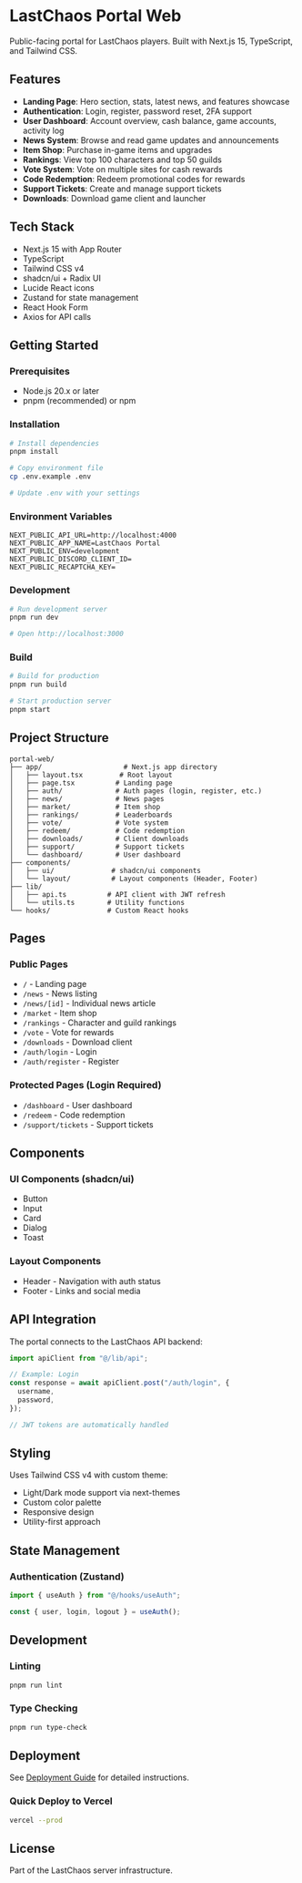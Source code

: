 # LastChaos Portal Web

Public-facing portal for LastChaos players. Built with Next.js 15, TypeScript, and Tailwind CSS.

## Features

- **Landing Page**: Hero section, stats, latest news, and features showcase
- **Authentication**: Login, register, password reset, 2FA support
- **User Dashboard**: Account overview, cash balance, game accounts, activity log
- **News System**: Browse and read game updates and announcements
- **Item Shop**: Purchase in-game items and upgrades
- **Rankings**: View top 100 characters and top 50 guilds
- **Vote System**: Vote on multiple sites for cash rewards
- **Code Redemption**: Redeem promotional codes for rewards
- **Support Tickets**: Create and manage support tickets
- **Downloads**: Download game client and launcher

## Tech Stack

- Next.js 15 with App Router
- TypeScript
- Tailwind CSS v4
- shadcn/ui + Radix UI
- Lucide React icons
- Zustand for state management
- React Hook Form
- Axios for API calls

## Getting Started

### Prerequisites

- Node.js 20.x or later
- pnpm (recommended) or npm

### Installation

```bash
# Install dependencies
pnpm install

# Copy environment file
cp .env.example .env

# Update .env with your settings
```

### Environment Variables

```env
NEXT_PUBLIC_API_URL=http://localhost:4000
NEXT_PUBLIC_APP_NAME=LastChaos Portal
NEXT_PUBLIC_ENV=development
NEXT_PUBLIC_DISCORD_CLIENT_ID=
NEXT_PUBLIC_RECAPTCHA_KEY=
```

### Development

```bash
# Run development server
pnpm run dev

# Open http://localhost:3000
```

### Build

```bash
# Build for production
pnpm run build

# Start production server
pnpm start
```

## Project Structure

```
portal-web/
├── app/                    # Next.js app directory
│   ├── layout.tsx         # Root layout
│   ├── page.tsx          # Landing page
│   ├── auth/             # Auth pages (login, register, etc.)
│   ├── news/             # News pages
│   ├── market/           # Item shop
│   ├── rankings/         # Leaderboards
│   ├── vote/             # Vote system
│   ├── redeem/           # Code redemption
│   ├── downloads/        # Client downloads
│   ├── support/          # Support tickets
│   └── dashboard/        # User dashboard
├── components/
│   ├── ui/              # shadcn/ui components
│   └── layout/          # Layout components (Header, Footer)
├── lib/
│   ├── api.ts          # API client with JWT refresh
│   └── utils.ts        # Utility functions
└── hooks/              # Custom React hooks
```

## Pages

### Public Pages
- `/` - Landing page
- `/news` - News listing
- `/news/[id]` - Individual news article
- `/market` - Item shop
- `/rankings` - Character and guild rankings
- `/vote` - Vote for rewards
- `/downloads` - Download client
- `/auth/login` - Login
- `/auth/register` - Register

### Protected Pages (Login Required)
- `/dashboard` - User dashboard
- `/redeem` - Code redemption
- `/support/tickets` - Support tickets

## Components

### UI Components (shadcn/ui)
- Button
- Input
- Card
- Dialog
- Toast

### Layout Components
- Header - Navigation with auth status
- Footer - Links and social media

## API Integration

The portal connects to the LastChaos API backend:

```typescript
import apiClient from "@/lib/api";

// Example: Login
const response = await apiClient.post("/auth/login", {
  username,
  password,
});

// JWT tokens are automatically handled
```

## Styling

Uses Tailwind CSS v4 with custom theme:
- Light/Dark mode support via next-themes
- Custom color palette
- Responsive design
- Utility-first approach

## State Management

### Authentication (Zustand)

```typescript
import { useAuth } from "@/hooks/useAuth";

const { user, login, logout } = useAuth();
```

## Development

### Linting

```bash
pnpm run lint
```

### Type Checking

```bash
pnpm run type-check
```

## Deployment

See [Deployment Guide](../docs/DEPLOYMENT_GUIDE.md) for detailed instructions.

### Quick Deploy to Vercel

```bash
vercel --prod
```

## License

Part of the LastChaos server infrastructure.
